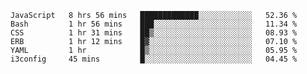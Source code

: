 
<!--START_SECTION:waka-->

```text
JavaScript   8 hrs 56 mins   █████████████░░░░░░░░░░░░   52.36 %
Bash         1 hr 56 mins    ███░░░░░░░░░░░░░░░░░░░░░░   11.34 %
CSS          1 hr 31 mins    ██▒░░░░░░░░░░░░░░░░░░░░░░   08.93 %
ERB          1 hr 12 mins    █▓░░░░░░░░░░░░░░░░░░░░░░░   07.10 %
YAML         1 hr            █▒░░░░░░░░░░░░░░░░░░░░░░░   05.95 %
i3config     45 mins         █░░░░░░░░░░░░░░░░░░░░░░░░   04.45 %
```

<!--END_SECTION:waka-->

<!--unk0e-ctrlmd-blitzh-->
